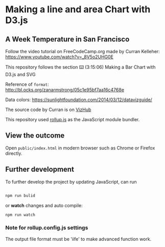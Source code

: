 # Making a line and area Chart with D3.js
## A Week Temperature in San Francisco
Follow the video tutorial on FreeCodeCamp.org made by Curran Kelleher: https://www.youtube.com/watch?v=_8V5o2UHG0E

This repository follows the section ⌨️ (3:15:06) Making a Bar Chart with D3.js and SVG

Reference of `format`: http://bl.ocks.org/zanarmstrong/05c1e95bf7aa16c4768e


Data colors: https://sunlightfoundation.com/2014/03/12/datavizguide/

The source code by Curran is on [VizHub](https://vizhub.com/curran/326730c80fc54969ae501fb58c8cb94b?edit=files&file=data.csv&mode=mini)

This repository used [rollup.js](https://rollupjs.org/) as the JavaScript module bundler. 

## View the outcome
Open `public/index.html` in modern browser such as Chrome or Firefox directly. 

## Further development
To further develop the project by updating JavaScript, can run

```javascript

npm run bulid

```

or **watch** changes and auto compile:
```javascript
npm run watch
```

### Note for rollup.config.js settings
The output file format must be 'iife' to make advanced function work. 